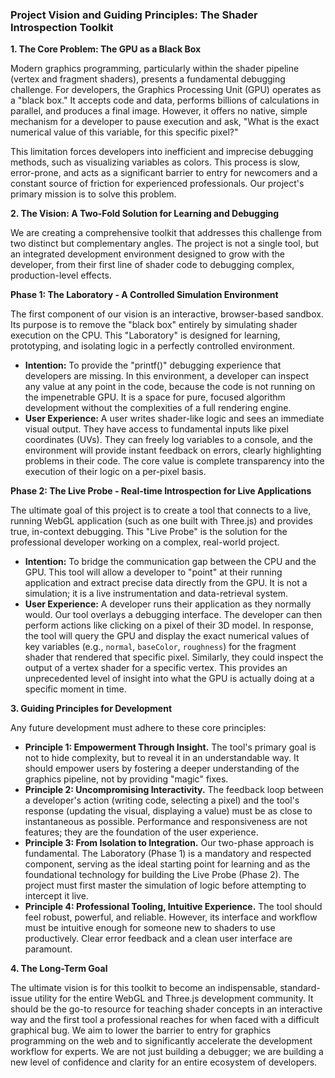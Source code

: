 ### **Project Vision and Guiding Principles: The Shader Introspection Toolkit**

**1. The Core Problem: The GPU as a Black Box**

Modern graphics programming, particularly within the shader pipeline (vertex and fragment shaders), presents a fundamental debugging challenge. For developers, the Graphics Processing Unit (GPU) operates as a "black box." It accepts code and data, performs billions of calculations in parallel, and produces a final image. However, it offers no native, simple mechanism for a developer to pause execution and ask, "What is the exact numerical value of this variable, for this specific pixel?"

This limitation forces developers into inefficient and imprecise debugging methods, such as visualizing variables as colors. This process is slow, error-prone, and acts as a significant barrier to entry for newcomers and a constant source of friction for experienced professionals. Our project's primary mission is to solve this problem.

**2. The Vision: A Two-Fold Solution for Learning and Debugging**

We are creating a comprehensive toolkit that addresses this challenge from two distinct but complementary angles. The project is not a single tool, but an integrated development environment designed to grow with the developer, from their first line of shader code to debugging complex, production-level effects.

**Phase 1: The Laboratory - A Controlled Simulation Environment**

The first component of our vision is an interactive, browser-based sandbox. Its purpose is to remove the "black box" entirely by simulating shader execution on the CPU. This "Laboratory" is designed for learning, prototyping, and isolating logic in a perfectly controlled environment.

*   **Intention:** To provide the "printf()" debugging experience that developers are missing. In this environment, a developer can inspect any value at any point in the code, because the code is not running on the impenetrable GPU. It is a space for pure, focused algorithm development without the complexities of a full rendering engine.
*   **User Experience:** A user writes shader-like logic and sees an immediate visual output. They have access to fundamental inputs like pixel coordinates (UVs). They can freely log variables to a console, and the environment will provide instant feedback on errors, clearly highlighting problems in their code. The core value is complete transparency into the execution of their logic on a per-pixel basis.

**Phase 2: The Live Probe - Real-time Introspection for Live Applications**

The ultimate goal of this project is to create a tool that connects to a live, running WebGL application (such as one built with Three.js) and provides true, in-context debugging. This "Live Probe" is the solution for the professional developer working on a complex, real-world project.

*   **Intention:** To bridge the communication gap between the CPU and the GPU. This tool will allow a developer to "point" at their running application and extract precise data directly from the GPU. It is not a simulation; it is a live instrumentation and data-retrieval system.
*   **User Experience:** A developer runs their application as they normally would. Our tool overlays a debugging interface. The developer can then perform actions like clicking on a pixel of their 3D model. In response, the tool will query the GPU and display the exact numerical values of key variables (e.g., `normal`, `baseColor`, `roughness`) for the fragment shader that rendered that specific pixel. Similarly, they could inspect the output of a vertex shader for a specific vertex. This provides an unprecedented level of insight into what the GPU is actually doing at a specific moment in time.

**3. Guiding Principles for Development**

Any future development must adhere to these core principles:

*   **Principle 1: Empowerment Through Insight.** The tool's primary goal is not to hide complexity, but to reveal it in an understandable way. It should empower users by fostering a deeper understanding of the graphics pipeline, not by providing "magic" fixes.
*   **Principle 2: Uncompromising Interactivity.** The feedback loop between a developer's action (writing code, selecting a pixel) and the tool's response (updating the visual, displaying a value) must be as close to instantaneous as possible. Performance and responsiveness are not features; they are the foundation of the user experience.
*   **Principle 3: From Isolation to Integration.** Our two-phase approach is fundamental. The Laboratory (Phase 1) is a mandatory and respected component, serving as the ideal starting point for learning and as the foundational technology for building the Live Probe (Phase 2). The project must first master the simulation of logic before attempting to intercept it live.
*   **Principle 4: Professional Tooling, Intuitive Experience.** The tool should feel robust, powerful, and reliable. However, its interface and workflow must be intuitive enough for someone new to shaders to use productively. Clear error feedback and a clean user interface are paramount.

**4. The Long-Term Goal**

The ultimate vision is for this toolkit to become an indispensable, standard-issue utility for the entire WebGL and Three.js development community. It should be the go-to resource for teaching shader concepts in an interactive way and the first tool a professional reaches for when faced with a difficult graphical bug. We aim to lower the barrier to entry for graphics programming on the web and to significantly accelerate the development workflow for experts. We are not just building a debugger; we are building a new level of confidence and clarity for an entire ecosystem of developers.